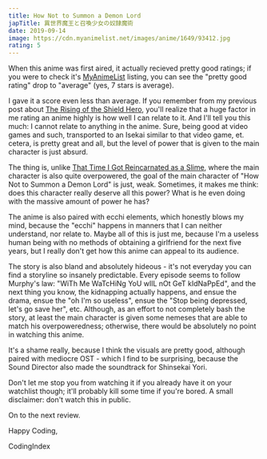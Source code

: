 ```yaml
---
title: How Not to Summon a Demon Lord
japTitle: 異世界魔王と召喚少女の奴隷魔術
date: 2019-09-14
image: https://cdn.myanimelist.net/images/anime/1649/93412.jpg
rating: 5
---
```


When this anime was first aired, it actually recieved pretty good ratings; if you were to check it's [MyAnimeList](https://myanimelist.net/anime/37210/Isekai_Maou_to_Shoukan_Shoujo_no_Dorei_Majutsu?q=How%20not%20to%20) listing, you can see the "pretty good rating" drop to "average" (yes, 7 stars is average).

I gave it a score even less than average. If you remember from my previous post about [The Rising of the Shield Hero](/anime/The-Rising-of-the-Shield-Hero/), you'll realize that a huge factor in me rating an anime highly is how well I can relate to it. And I'll tell you this much: I cannot relate to anything in the anime. Sure, being good at video games and such, transported to an Isekai similar to that video game, et. cetera, is pretty great and all, but the level of power that is given to the main character is just absurd.

The thing is, unlike [That Time I Got Reincarnated as a Slime](/anime/That-Time-I-Got-Reincarnated-as-a-Slime/), where the main character is also quite overpowered, the goal of the main character of "How Not to Summon a Demon Lord" is just, weak. Sometimes, it makes me think: does this character really deserve all this power? What is he even doing with the massive amount of power he has?

The anime is also paired with ecchi elements, which honestly blows my mind, because the "ecchi" happens in manners that I can neither understand, nor relate to. Maybe all of this is just me, because I'm a useless human being with no methods of obtaining a girlfriend for the next five years, but I really don't get how this anime can appeal to its audience.

The story is also bland and absolutely hideous - it's not everyday you can find a storyline so insanely predictable. Every episode seems to follow Murphy's law: "WiTh Me WaTcHiNg YoU wIlL nOt GeT kIdNaPpEd", and the next thing you know, the kidnapping actually happens, and ensue the drama, ensue the "oh I'm so useless", ensue the "Stop being depressed, let's go save her", etc. Although, as an effort to not completely bash the story, at least the main character is given some nemeses that are able to match his overpoweredness; otherwise, there would be absolutely no point in watching this anime.

It's a shame really, because I think the visuals are pretty good, although paired with mediocre OST - which I find to be surprising, because the Sound Director also made the soundtrack for Shinsekai Yori.

Don't let me stop you from watching it if you already have it on your watchlist though; it'll probably kill some time if you're bored. A small disclaimer: don't watch this in public.

On to the next review.

Happy Coding,

CodingIndex
